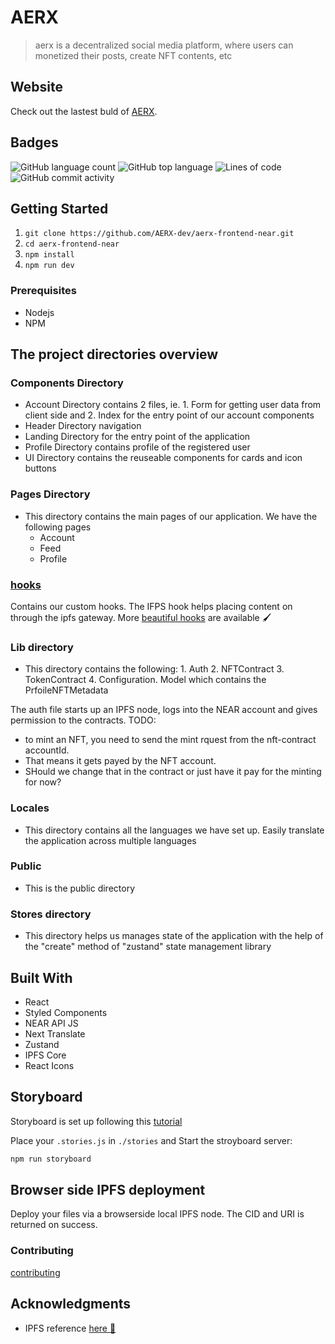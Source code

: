 # AERX

> aerx is a decentralized social media platform, where users can monetized their posts, create NFT contents, etc

## Website

Check out the lastest buld of [AERX](aerx-near.netlify.app).

## Badges

![GitHub language count](https://img.shields.io/github/languages/count/AERX-dev/aerx-frontend-near?style=for-the-badge&color=magenta)
![GitHub top language](https://img.shields.io/github/languages/top/AERX-dev/aerx-frontend-near?style=for-the-badge&color=red)
![Lines of code](https://img.shields.io/tokei/lines/github/AERX-dev/aerx-frontend-near?style=for-the-badge&color=orange)
![GitHub commit activity](https://img.shields.io/github/commit-activity/y/AERX-dev/aerx-frontend-near?color=lightblue&style=for-the-badge)


## Getting Started

1. `git clone https://github.com/AERX-dev/aerx-frontend-near.git`
2. `cd aerx-frontend-near`
3. `npm install`
4. `npm run dev`

### Prerequisites

-   Nodejs
-   NPM

## The project directories overview

### Components Directory

-   Account Directory contains 2 files, ie. 1. Form for getting user data from client side and 2. Index for the entry point of our account components
-   Header Directory navigation
-   Landing Directory for the entry point of the application
-   Profile Directory contains profile of the registered user
-   UI Directory contains the reuseable components for cards and icon buttons

### Pages Directory

-   This directory contains the main pages of our application. We have the following pages
    -   Account
    -   Feed
    -   Profile

### [hooks](./hooks)

Contains our custom hooks. The IFPS hook helps placing content on through the ipfs gateway. More [beautiful hooks](https://github.com/antonioru/beautiful-react-hooks) are available 🖌️

### Lib directory

-   This directory contains the following: 1. Auth 2. NFTContract 3. TokenContract 4. Configuration. Model which contains the PrfoileNFTMetadata

The auth file starts up an IPFS node, logs into the NEAR account and gives permission to the contracts.
TODO:
 - to mint an NFT, you need to send the mint rquest from the nft-contract accountId.
 - That means it gets payed by the NFT account.
 - SHould we change that in the contract or just have it pay for the minting for now?

### Locales

-   This directory contains all the languages we have set up. Easily translate the application across multiple languages

### Public

-   This is the public directory

### Stores directory

-   This directory helps us manages state of the application with the help of the "create" method of "zustand" state management library

## Built With

-   React
-   Styled Components
-   NEAR API JS
-   Next Translate
-   Zustand
-   IPFS Core
-   React Icons

## Storyboard

Storyboard is set up following this [tutorial](https://storybook.js.org/blog/get-started-with-storybook-and-next-js/)

Place your `.stories.js` in `./stories` and Start the stroyboard server:
```bash
npm run storyboard
```

## Browser side IPFS deployment

Deploy your files via a browserside local IPFS node.
The CID and URI is returned on success.

### Contributing

[contributing](CONTRIBUTING.md)

## Acknowledgments

-   IPFS reference [here 🗻](https://github.com/ipfs-examples/js-ipfs-examples/)

<!-- ## 📝 License -->

<!-- This project is [Apache](lic.url) licensed. -->
